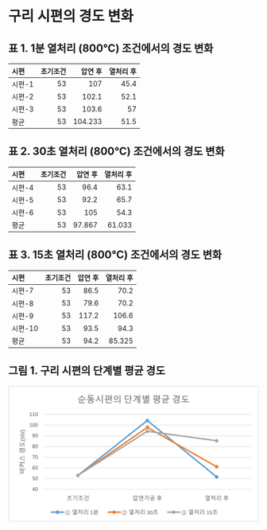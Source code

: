 # 구리 시편의 경도 변화

## 표 1. 1분 열처리 (800℃) 조건에서의 경도 변화
| 시편   | 초기조건 |  압연 후  | 열처리 후 |
|:-------|---------:|-----------:|----------:|
| 시편-1 |       53 |        107 |      45.4 |
| 시편-2 |       53 |      102.1 |      52.1 |
| 시편-3 |       53 |      103.6 |        57 |
| 평균   |       53 |    104.233 |      51.5 |

## 표 2. 30초 열처리 (800℃) 조건에서의 경도 변화
| 시편   | 초기조건 |  압연 후  | 열처리 후 |
|:-------|---------:|-----------:|----------:|
| 시편-4 |       53 |       96.4 |      63.1 |
| 시편-5 |       53 |       92.2 |      65.7 |
| 시편-6 |       53 |        105 |      54.3 |
| 평균   |       53 |     97.867 |    61.033 |

## 표 3. 15초 열처리 (800℃) 조건에서의 경도 변화
| 시편   | 초기조건 |  압연 후  | 열처리 후 |
|:-------|---------:|-----------:|----------:|
| 시편-7 |       53 |       86.5 |      70.2 |
| 시편-8 |       53 |       79.6 |      70.2 |
| 시편-9 |       53 |      117.2 |     106.6 |
| 시편-10|       53 |       93.5 |      94.3 |
| 평균   |       53 |       94.2 |    85.325 |


## 그림 1. 구리 시편의 단계별 평균 경도
![Graph전체](./heat_treatment_graph.png)
